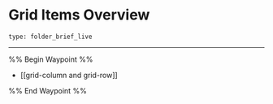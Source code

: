 # Grid Items Overview
 
```ccard
type: folder_brief_live
```
 
---

%% Begin Waypoint %%
- [[grid-column and grid-row]]

%% End Waypoint %%
